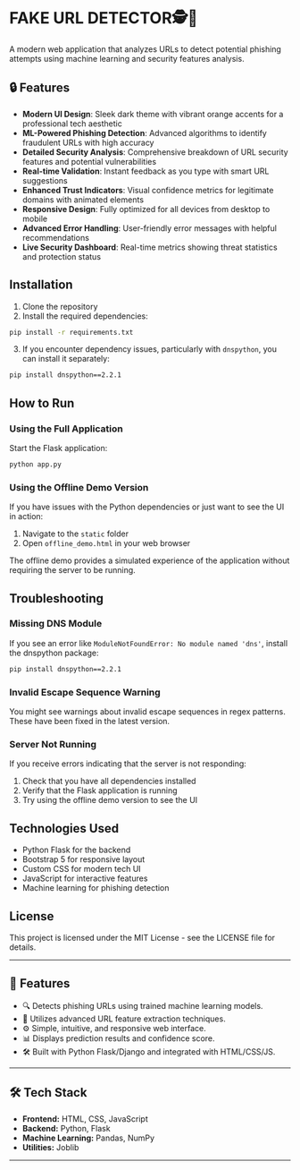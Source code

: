 # FAKE URL DETECTOR🕵️🎯

A modern web application that analyzes URLs to detect potential phishing attempts using machine learning and security features analysis.

## 🔒 Features

- **Modern UI Design**: Sleek dark theme with  vibrant orange accents for a professional tech aesthetic
- **ML-Powered Phishing Detection**: Advanced algorithms to identify fraudulent URLs with high accuracy
- **Detailed Security Analysis**: Comprehensive breakdown of URL security features and potential vulnerabilities
- **Real-time Validation**: Instant feedback as you type with smart URL suggestions
- **Enhanced Trust Indicators**: Visual confidence metrics for legitimate domains with animated elements
- **Responsive Design**: Fully optimized for all devices from desktop to mobile
- **Advanced Error Handling**: User-friendly error messages with helpful recommendations
- **Live Security Dashboard**: Real-time metrics showing threat statistics and protection status
## Installation

1. Clone the repository
2. Install the required dependencies:

```bash
pip install -r requirements.txt
```

3. If you encounter dependency issues, particularly with `dnspython`, you can install it separately:

```bash
pip install dnspython==2.2.1
```

## How to Run

### Using the Full Application

Start the Flask application:

```bash
python app.py
```


### Using the Offline Demo Version

If you have issues with the Python dependencies or just want to see the UI in action:

1. Navigate to the `static` folder
2. Open `offline_demo.html` in your web browser

The offline demo provides a simulated experience of the application without requiring the server to be running.

## Troubleshooting

### Missing DNS Module

If you see an error like `ModuleNotFoundError: No module named 'dns'`, install the dnspython package:

```bash
pip install dnspython==2.2.1
```

### Invalid Escape Sequence Warning

You might see warnings about invalid escape sequences in regex patterns. These have been fixed in the latest version.

### Server Not Running

If you receive errors indicating that the server is not responding:

1. Check that you have all dependencies installed
2. Verify that the Flask application is running
3. Try using the offline demo version to see the UI

## Technologies Used

- Python Flask for the backend
- Bootstrap 5 for responsive layout
- Custom CSS for modern tech UI
- JavaScript for interactive features
- Machine learning for phishing detection

## License

This project is licensed under the MIT License - see the LICENSE file for details.


---

## 📌 Features

- 🔍 Detects phishing URLs using trained machine learning models.
- 🧠 Utilizes advanced URL feature extraction techniques.
- ⚙️ Simple, intuitive, and responsive web interface.
- 📊 Displays prediction results and confidence score.
- 🛠️ Built with Python Flask/Django and integrated with HTML/CSS/JS.

---

## 🛠️ Tech Stack

- **Frontend:** HTML, CSS, JavaScript
- **Backend:** Python, Flask 
- **Machine Learning:**  Pandas, NumPy
- **Utilities:** Joblib 

---


